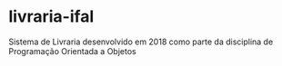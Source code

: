 # livraria-ifal
Sistema de Livraria desenvolvido em 2018 como parte da disciplina de Programação Orientada a Objetos
